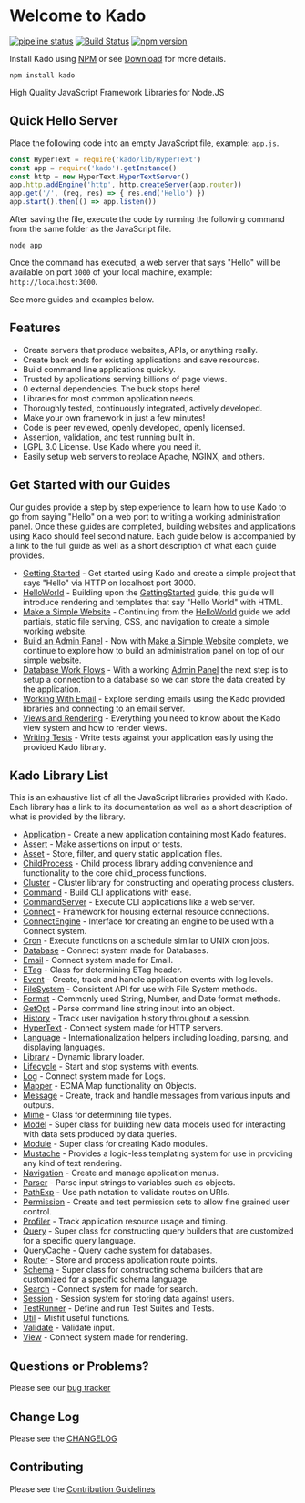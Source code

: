 # Welcome to Kado
[![pipeline status](https://git.nullivex.com/kado/kado/badges/master/pipeline.svg)](https://git.nullivex.com/kado/kado/commits/4.x)
[![Build Status](https://travis-ci.org/KadoOrg/kado.svg?branch=master)](https://travis-ci.org/KadoOrg/kado)
[![npm version](https://badge.fury.io/js/kado.svg)](https://badge.fury.io/js/kado)

Install Kado using [NPM](https://npmjs.org) or see
[Download](../info/Download.md) for more details.
```
npm install kado
```
High Quality JavaScript Framework Libraries for Node.JS

## Quick Hello Server

Place the following code into an empty JavaScript file, example: `app.js`.
```js
const HyperText = require('kado/lib/HyperText')
const app = require('kado').getInstance()
const http = new HyperText.HyperTextServer()
app.http.addEngine('http', http.createServer(app.router))
app.get('/', (req, res) => { res.end('Hello') })
app.start().then(() => app.listen())
```
After saving the file, execute the code by running the following command from
the same folder as the JavaScript file.
```
node app
```
Once the command has executed, a web server that says "Hello" will be available
on port `3000` of your local machine, example: `http://localhost:3000`.

See more guides and examples below.

## Features

* Create servers that produce websites, APIs, or anything really.
* Create back ends for existing applications and save resources.
* Build command line applications quickly.
* Trusted by applications serving billions of page views.
* 0 external dependencies. The buck stops here!
* Libraries for most common application needs.
* Thoroughly tested, continuously integrated, actively developed.
* Make your own framework in just a few minutes!
* Code is peer reviewed, openly developed, openly licensed.
* Assertion, validation, and test running built in.
* LGPL 3.0 License. Use Kado where you need it.
* Easily setup web servers to replace Apache, NGINX, and others.

## Get Started with our Guides

Our guides provide a step by step experience to learn how to use Kado to go from
saying "Hello" on a web port to writing a working administration panel. Once
these guides are completed, building websites and applications using Kado should
feel second nature. Each guide below is accompanied by a link to the full guide
as well as a short description of what each guide provides.

* [Getting Started](../guide/GettingStarted.md) - Get started using Kado
and create a simple project that says "Hello" via HTTP on localhost port 3000.
* [HelloWorld](../guide/HelloWorld.md) - Building upon the
[GettingStarted](../guide/GettingStarted.md) guide, this guide will
introduce rendering and templates that say "Hello World" with HTML.
* [Make a Simple Website](../guide/MakeSimpleWebsite.md) - Continuing
from the [HelloWorld](../guide/HelloWorld.md) guide we add partials,
static file serving, CSS, and navigation to create a simple working website.
* [Build an Admin Panel](../guide/BuildAdminPanel.md) - Now with
[Make a Simple Website](../guide/MakeSimpleWebsite.md) complete, we
continue to explore how to build an administration panel on top of our simple
website.
* [Database Work Flows](../guide/DatabaseWorkFlow.md) - With a working
[Admin Panel](../guide/BuildAdminPanel.md) the next step is to setup a
connection to a database so we can store the data created by the application.
* [Working With Email](../guide/WorkingWithEmail.md) - Explore sending
emails using the Kado provided libraries and connecting to an email server.
* [Views and Rendering](../guide/ViewsRendering.md) - Everything you need
to know about the Kado view system and how to render views.
* [Writing Tests](../guide/WritingTests.md) - Write tests against your
application easily using the provided Kado library.

## Kado Library List

This is an exhaustive list of all the JavaScript libraries provided with Kado.
Each library has a link to its documentation as well as a short description of
what is provided by the library.

* [Application](../Application.md) - Create a new application containing
most Kado features.
* [Assert](../Assert.md) - Make assertions on input or tests.
* [Asset](../Asset.md) - Store, filter, and query static application
files.
* [ChildProcess](../ChildProcess.md) - Child process library adding
convenience and functionality to the core child_process functions.
* [Cluster](../Cluster.md) - Cluster library for constructing and
operating process clusters.
* [Command](../Command.md) - Build CLI applications with ease.
* [CommandServer](../CommandServer.md) - Execute CLI applications like a
web server.
* [Connect](../Connect.md) - Framework for housing external resource
connections.
* [ConnectEngine](../ConnectEngine.md) - Interface for creating an engine
to be used with a Connect system.
* [Cron](../Cron.md) - Execute functions on a schedule similar to UNIX
cron jobs.
* [Database](../Database.md) - Connect system made for Databases.
* [Email](../Email.md) - Connect system made for Email.
* [ETag](../ETag.md) - Class for determining ETag header.
* [Event](../Event.md) - Create, track and handle application events with
log levels.
* [FileSystem](../FileSystem.md) - Consistent API for use with File
System methods.
* [Format](../Format.md) - Commonly used String, Number, and Date format
methods.
* [GetOpt](../GetOpt.md) - Parse command line string input into an
object.
* [History](../History.md) - Track user navigation history throughout
a session.
* [HyperText](../HyperText.md) - Connect system made for HTTP servers.
* [Language](../Language.md) - Internationalization helpers including
loading, parsing, and displaying languages.
* [Library](../Library.md) - Dynamic library loader.
* [Lifecycle](../Lifecycle.md) - Start and stop systems with events.
* [Log](../Log.md) - Connect system made for Logs.
* [Mapper](../Mapper.md) - ECMA Map functionality on Objects.
* [Message](../Message.md) - Create, track and handle messages from
various inputs and outputs.
* [Mime](../Mime.md) - Class for determining file types.
* [Model](../Model.md) - Super class for building new data models used
for interacting with data sets produced by data queries.
* [Module](../Module.md) - Super class for creating Kado modules.
* [Mustache](../Mustache.md) - Provides a logic-less templating system
for use in providing any kind of text rendering.
* [Navigation](../Navigation.md) - Create and manage application menus.
* [Parser](../Parser.md) - Parse input strings to variables such as
objects.
* [PathExp](../PathExp.md) - Use path notation to validate routes on
URIs.
* [Permission](../Permission.md) - Create and test permission sets to
allow fine grained user control.
* [Profiler](../Profiler.md) - Track application resource usage and
timing.
* [Query](../Query.md) - Super class for constructing query builders that
are customized for a specific query language.
* [QueryCache](../QueryCache.md) - Query cache system for databases.
* [Router](../Router.md) - Store and process application route points.
* [Schema](../Schema.md) - Super class for constructing schema builders
that are customized for a specific schema language.
* [Search](../Search.md) - Connect system for made for search.
* [Session](../Session.md) - Session system for storing data against
users.
* [TestRunner](../TestRunner.md) - Define and run Test Suites and Tests.
* [Util](../Util.md) - Misfit useful functions.
* [Validate](../Validate.md) - Validate input.
* [View](../View.md) - Connect system made for rendering.

## Questions or Problems?

Please see our [bug tracker](https://git.nullivex.com/kado/kado/issues)

## Change Log

Please see the [CHANGELOG](../../CHANGELOG.md)

## Contributing

Please see the [Contribution Guidelines](../../CONTRIBUTING.md)

